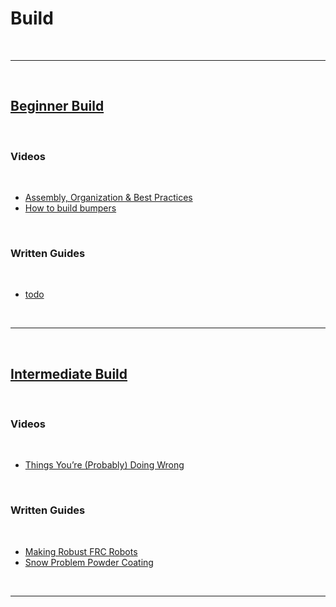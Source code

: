 # Build

<br>

***

<br>

## [Beginner Build]()

<br>

### Videos

<br>

- [Assembly, Organization & Best Practices](https://youtu.be/o52ivEj9PLM?si=MZzhDhDTjEQ3N-_9)
- [How to build bumpers](https://www.youtube.com/watch?v=JN6JkBnvARo&list=PLbBZ-oKrRYEw7BPqCIbXKyx2CEwIw0FKK)

<br>

### Written Guides

<br>

- [todo]()

<br>

***

<br>

## [Intermediate Build]()

<br>

### Videos

<br>

- [Things You’re (Probably) Doing Wrong](https://youtu.be/L5LAWrXCrlU?si=D7G9lrEyEHVZ7FXg)

<br>

### Written Guides

<br>

- [Making Robust FRC Robots](https://docs.google.com/document/d/1Qt6DSVOIRh5dXyzQ9Q3VipjBpd12ozPSDN2LOaZLYqo/edit?usp=sharing)
- [Snow Problem Powder Coating](https://drive.google.com/file/d/1tkvnYnH1gXw5S4DSMSlFH2DYaXuZE-QP/view?usp=sharing)

<br>

***

<br>
